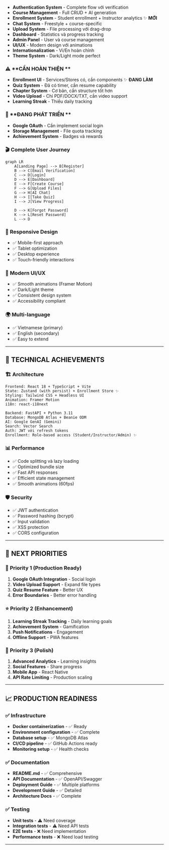 
- **Authentication System** - Complete flow với verification
- **Course Management** - Full CRUD + AI generation
- **Enrollment System** - Student enrollment + Instructor analytics ✨ **MỚI**
- **Chat System** - Freestyle + course-specific
- **Upload System** - File processing với drag-drop
- **Dashboard** - Statistics và progress tracking
- **Admin Panel** - User và course management
- **UI/UX** - Modern design với animations
- **Internationalization** - Vi/En hoàn chỉnh
- **Theme System** - Dark/Light mode perfect

### ⚠️ **CẦN HOÀN THIỆN **
- **Enrollment UI** - Services/Stores có, cần components ✨ **ĐANG LÀM**
- **Quiz System** - Đã có timer, cần resume capability
- **Chapter System** - Cơ bản, cần structure tốt hơn
- **Video Upload** - Chỉ PDF/DOCX/TXT, cần video support
- **Learning Streak** - Thiếu daily tracking

### 🔄 **ĐANG PHÁT TRIỂN **
- **Google OAuth** - Cần implement social login
- **Storage Management** - File quota tracking
- **Achievement System** - Badges và rewards


### 🎬 **Complete User Journey**
```mermaid
graph LR
    A[Landing Page] --> B[Register]
    B --> C[Email Verification]
    C --> D[Login]
    D --> E[Dashboard]
    E --> F[Create Course]
    F --> G[Upload Files]
    G --> H[AI Chat]
    H --> I[Take Quiz]
    I --> J[View Progress]
    
    D --> K[Forgot Password]
    K --> L[Reset Password]
    L --> D
```

### 📱 **Responsive Design**
- ✅ Mobile-first approach
- ✅ Tablet optimization
- ✅ Desktop experience
- ✅ Touch-friendly interactions

### 🎨 **Modern UI/UX**
- ✅ Smooth animations (Framer Motion)
- ✅ Dark/Light theme
- ✅ Consistent design system
- ✅ Accessibility compliant

### 🌍 **Multi-language**
- ✅ Vietnamese (primary)
- ✅ English (secondary)
- ✅ Easy to extend

---

## 🔧 **TECHNICAL ACHIEVEMENTS**

### 🏗️ **Architecture**
```
Frontend: React 18 + TypeScript + Vite
State: Zustand (with persist) + Enrollment Store ✨
Styling: Tailwind CSS + Headless UI
Animation: Framer Motion
i18n: react-i18next

Backend: FastAPI + Python 3.11
Database: MongoDB Atlas + Beanie ODM
AI: Google GenAI (Gemini)
Search: Vector Search
Auth: JWT với refresh tokens
Enrollment: Role-based access (Student/Instructor/Admin) ✨
```

### 📊 **Performance**
- ✅ Code splitting và lazy loading
- ✅ Optimized bundle size
- ✅ Fast API responses
- ✅ Efficient state management
- ✅ Smooth animations (60fps)

### 🛡️ **Security**
- ✅ JWT authentication
- ✅ Password hashing (bcrypt)
- ✅ Input validation
- ✅ XSS protection
- ✅ CORS configuration

---

## 🎯 **NEXT PRIORITIES**

### 🚀 **Priority 1 (Production Ready)**
1. **Google OAuth Integration** - Social login
2. **Video Upload Support** - Expand file types
3. **Quiz Resume Feature** - Better UX
4. **Error Boundaries** - Better error handling

### ⭐ **Priority 2 (Enhancement)**
1. **Learning Streak Tracking** - Daily learning goals
2. **Achievement System** - Gamification
3. **Push Notifications** - Engagement
4. **Offline Support** - PWA features

### 🎨 **Priority 3 (Polish)**
1. **Advanced Analytics** - Learning insights
2. **Social Features** - Share progress
3. **Mobile App** - React Native
4. **API Rate Limiting** - Production scaling

---

## 📈 **PRODUCTION READINESS**

### ✅ **Infrastructure**
- **Docker containerization** - ✅ Ready
- **Environment configuration** - ✅ Complete
- **Database setup** - ✅ MongoDB Atlas
- **CI/CD pipeline** - ✅ GitHub Actions ready
- **Monitoring setup** - ✅ Health checks

### ✅ **Documentation**
- **README.md** - ✅ Comprehensive
- **API Documentation** - ✅ OpenAPI/Swagger
- **Deployment Guide** - ✅ Multiple platforms
- **Development Guide** - ✅ Detailed
- **Architecture Docs** - ✅ Complete

### ✅ **Testing**
- **Unit tests** - ⚠️ Need coverage
- **Integration tests** - ⚠️ Need API tests
- **E2E tests** - ❌ Need implementation
- **Performance tests** - ❌ Need load testing

---

